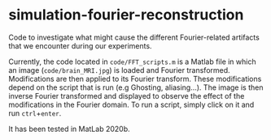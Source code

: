 # simulation-fourier-reconstruction
Code to investigate what might cause the different Fourier-related artifacts that we encounter during our experiments.

Currently, the code located in `code/FFT_scripts.m` is a Matlab file in which an image (`code/brain_MRI.jpg`) is loaded and Fourier transformed. Modifications are then applied to its Fourier transform. These modifications depend on the script that is run (e.g Ghosting, aliasing...). The image is then inverse Fourier transformed and displayed to observe the effect of the modifications in the Fourier domain. To run a script, simply click on it and run `ctrl`+`enter`. 

It has been tested in MatLab 2020b.
